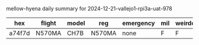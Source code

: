 mellow-hyena daily summary for 2024-12-21-vallejo1-rpi3a-uat-978

|hex|flight|model|reg|emergency|mil|weirdo|
|--|--|--|--|--|--|--|
|a74f7d|N570MA|CH7B|N570MA|none|F|F|
